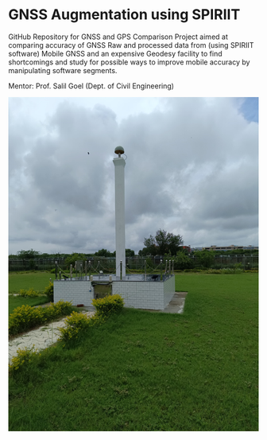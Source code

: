 # GNSS Augmentation using SPIRIIT
GitHub Repository for GNSS and GPS Comparison Project aimed at comparing accuracy of GNSS Raw and processed data from (using SPIRIIT software) Mobile GNSS and an expensive Geodesy facility to find shortcomings and study for possible ways to improve mobile accuracy by manipulating software segments.

Mentor: Prof. Salil Goel (Dept. of Civil Engineering)

![alt text](https://github.com/Yash-OP-45/SPIRIIT---STC-iitk---isro/blob/main/IITK%20IGS/IITK-IGS%202.jpg) 




